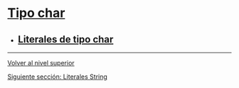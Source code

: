 # [Tipo char](../u3charType/README.md)

- ## [Literales de tipo char](u1charLiterals/README.md)


---

[Volver al nivel superior](../README.md)

[Siguiente sección: Literales String](../u4stringLiterals/README.md)
